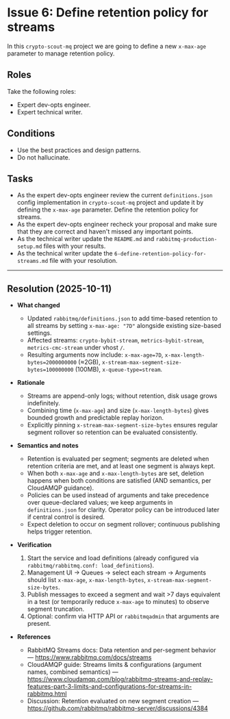 # Issue 6: Define retention policy for streams

In this `crypto-scout-mq` project we are going to define a new `x-max-age` parameter to manage retention policy.

## Roles

Take the following roles:

- Expert dev-opts engineer.
- Expert technical writer.

## Conditions

- Use the best practices and design patterns.
- Do not hallucinate.

## Tasks

- As the expert dev-opts engineer review the current `definitions.json` config implementation in `crypto-scout-mq`
  project and
  update it by defining the `x-max-age` parameter. Define the retention policy for streams.
- As the expert dev-opts engineer recheck your proposal and make sure that they are correct and haven't missed any
  important points.
- As the technical writer update the `README.md` and `rabbitmq-production-setup.md` files with your results.
- As the technical writer update the `6-define-retention-policy-for-streams.md` file with your resolution.

---

## Resolution (2025-10-11)

- **What changed**
    - Updated `rabbitmq/definitions.json` to add time-based retention to all streams by setting `x-max-age: "7D"`
      alongside existing size-based settings.
    - Affected streams: `crypto-bybit-stream`, `metrics-bybit-stream`, `metrics-cmc-stream` under vhost `/`.
    - Resulting arguments now include: `x-max-age=7D`, `x-max-length-bytes=2000000000` (≈2GB),
      `x-stream-max-segment-size-bytes=100000000` (100MB), `x-queue-type=stream`.

- **Rationale**
    - Streams are append-only logs; without retention, disk usage grows indefinitely.
    - Combining time (`x-max-age`) and size (`x-max-length-bytes`) gives bounded growth and predictable replay horizon.
    - Explicitly pinning `x-stream-max-segment-size-bytes` ensures regular segment rollover so retention can be
      evaluated consistently.

- **Semantics and notes**
    - Retention is evaluated per segment; segments are deleted when retention criteria are met, and at least one segment
      is always kept.
    - When both `x-max-age` and `x-max-length-bytes` are set, deletion happens when both conditions are satisfied (AND
      semantics, per CloudAMQP guidance).
    - Policies can be used instead of arguments and take precedence over queue-declared values; we keep arguments in
      `definitions.json` for clarity. Operator policy can be introduced later if central control is desired.
    - Expect deletion to occur on segment rollover; continuous publishing helps trigger retention.

- **Verification**
    1) Start the service and load definitions (already configured via `rabbitmq/rabbitmq.conf: load_definitions`).
    2) Management UI → Queues → select each stream → Arguments should list `x-max-age`, `x-max-length-bytes`,
       `x-stream-max-segment-size-bytes`.
    3) Publish messages to exceed a segment and wait >7 days equivalent in a test (or temporarily reduce `x-max-age` to
       minutes) to observe segment truncation.
    4) Optional: confirm via HTTP API or `rabbitmqadmin` that arguments are present.

- **References**
    - RabbitMQ Streams docs: Data retention and per-segment behavior — https://www.rabbitmq.com/docs/streams
    - CloudAMQP guide: Streams limits & configurations (argument names, combined
      semantics) — https://www.cloudamqp.com/blog/rabbitmq-streams-and-replay-features-part-3-limits-and-configurations-for-streams-in-rabbitmq.html
    - Discussion: Retention evaluated on new segment
      creation — https://github.com/rabbitmq/rabbitmq-server/discussions/4384